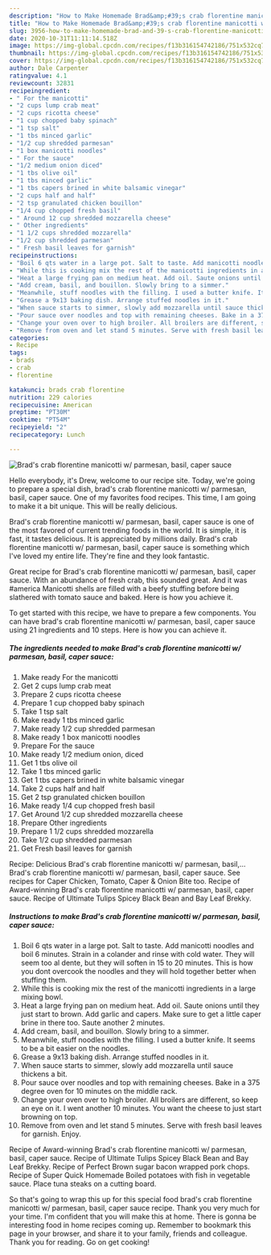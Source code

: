 ```yaml
---
description: "How to Make Homemade Brad&amp;#39;s crab florentine manicotti w/ parmesan, basil, caper sauce"
title: "How to Make Homemade Brad&amp;#39;s crab florentine manicotti w/ parmesan, basil, caper sauce"
slug: 3956-how-to-make-homemade-brad-and-39-s-crab-florentine-manicotti-w-parmesan-basil-caper-sauce
date: 2020-10-31T11:11:14.518Z
image: https://img-global.cpcdn.com/recipes/f13b316154742186/751x532cq70/brads-crab-florentine-manicotti-w-parmesan-basil-caper-sauce-recipe-main-photo.jpg
thumbnail: https://img-global.cpcdn.com/recipes/f13b316154742186/751x532cq70/brads-crab-florentine-manicotti-w-parmesan-basil-caper-sauce-recipe-main-photo.jpg
cover: https://img-global.cpcdn.com/recipes/f13b316154742186/751x532cq70/brads-crab-florentine-manicotti-w-parmesan-basil-caper-sauce-recipe-main-photo.jpg
author: Dale Carpenter
ratingvalue: 4.1
reviewcount: 32831
recipeingredient:
- " For the manicotti"
- "2 cups lump crab meat"
- "2 cups ricotta cheese"
- "1 cup chopped baby spinach"
- "1 tsp salt"
- "1 tbs minced garlic"
- "1/2 cup shredded parmesan"
- "1 box manicotti noodles"
- " For the sauce"
- "1/2 medium onion diced"
- "1 tbs olive oil"
- "1 tbs minced garlic"
- "1 tbs capers brined in white balsamic vinegar"
- "2 cups half and half"
- "2 tsp granulated chicken bouillon"
- "1/4 cup chopped fresh basil"
- " Around 12 cup shredded mozzarella cheese"
- " Other ingredients"
- "1 1/2 cups shredded mozzarella"
- "1/2 cup shredded parmesan"
- " Fresh basil leaves for garnish"
recipeinstructions:
- "Boil 6 qts water in a large pot. Salt to taste. Add manicotti noodles and boil 6 minutes. Strain in a colander and rinse with cold water. They will seem too al dente, but they will soften in 15 to 20 minutes. This is how you dont overcook the noodles and they will hold together better when stuffing them."
- "While this is cooking mix the rest of the manicotti ingredients in a large mixing bowl."
- "Heat a large frying pan on medium heat. Add oil. Saute onions until they just start to brown. Add garlic and capers. Make sure to get a little caper brine in there too. Saute another 2 minutes."
- "Add cream, basil, and bouillon. Slowly bring to a simmer."
- "Meanwhile, stuff noodles with the filling. I used a butter knife. It seems to be a bit easier on the noodles."
- "Grease a 9x13 baking dish. Arrange stuffed noodles in it."
- "When sauce starts to simmer, slowly add mozzarella until sauce thickens a bit."
- "Pour sauce over noodles and top with remaining cheeses. Bake in a 375 degree oven for 10 minutes on the middle rack."
- "Change your oven over to high broiler. All broilers are different, so keep an eye on it. I went another 10 minutes. You want the cheese to just start browning on top."
- "Remove from oven and let stand 5 minutes. Serve with fresh basil leaves for garnish. Enjoy."
categories:
- Recipe
tags:
- brads
- crab
- florentine

katakunci: brads crab florentine 
nutrition: 229 calories
recipecuisine: American
preptime: "PT30M"
cooktime: "PT54M"
recipeyield: "2"
recipecategory: Lunch

---
```



![Brad&#39;s crab florentine manicotti w/ parmesan, basil, caper sauce](https://img-global.cpcdn.com/recipes/f13b316154742186/751x532cq70/brads-crab-florentine-manicotti-w-parmesan-basil-caper-sauce-recipe-main-photo.jpg)

Hello everybody, it's Drew, welcome to our recipe site. Today, we're going to prepare a special dish, brad&#39;s crab florentine manicotti w/ parmesan, basil, caper sauce. One of my favorites food recipes. This time, I am going to make it a bit unique. This will be really delicious.

Brad&#39;s crab florentine manicotti w/ parmesan, basil, caper sauce is one of the most favored of current trending foods in the world. It is simple, it is fast, it tastes delicious. It is appreciated by millions daily. Brad&#39;s crab florentine manicotti w/ parmesan, basil, caper sauce is something which I've loved my entire life. They're fine and they look fantastic.

Great recipe for Brad&#39;s crab florentine manicotti w/ parmesan, basil, caper sauce. With an abundance of fresh crab, this sounded great. And it was #america Manicotti shells are filled with a beefy stuffing before being slathered with tomato sauce and baked. Here is how you achieve it.


To get started with this recipe, we have to prepare a few components. You can have brad&#39;s crab florentine manicotti w/ parmesan, basil, caper sauce using 21 ingredients and 10 steps. Here is how you can achieve it.

<!--inarticleads1-->

##### The ingredients needed to make Brad&#39;s crab florentine manicotti w/ parmesan, basil, caper sauce:

1. Make ready  For the manicotti
1. Get 2 cups lump crab meat
1. Prepare 2 cups ricotta cheese
1. Prepare 1 cup chopped baby spinach
1. Take 1 tsp salt
1. Make ready 1 tbs minced garlic
1. Make ready 1/2 cup shredded parmesan
1. Make ready 1 box manicotti noodles
1. Prepare  For the sauce
1. Make ready 1/2 medium onion, diced
1. Get 1 tbs olive oil
1. Take 1 tbs minced garlic
1. Get 1 tbs capers brined in white balsamic vinegar
1. Take 2 cups half and half
1. Get 2 tsp granulated chicken bouillon
1. Make ready 1/4 cup chopped fresh basil
1. Get  Around 1/2 cup shredded mozzarella cheese
1. Prepare  Other ingredients
1. Prepare 1 1/2 cups shredded mozzarella
1. Take 1/2 cup shredded parmesan
1. Get  Fresh basil leaves for garnish


Recipe: Delicious Brad&#39;s crab florentine manicotti w/ parmesan, basil,… Brad&#39;s crab florentine manicotti w/ parmesan, basil, caper sauce. See recipes for Caper Chicken, Tomato, Caper &amp; Onion Bite too. Recipe of Award-winning Brad&#39;s crab florentine manicotti w/ parmesan, basil, caper sauce. Recipe of Ultimate Tulips Spicey Black Bean and Bay Leaf Brekky. 

<!--inarticleads2-->

##### Instructions to make Brad&#39;s crab florentine manicotti w/ parmesan, basil, caper sauce:

1. Boil 6 qts water in a large pot. Salt to taste. Add manicotti noodles and boil 6 minutes. Strain in a colander and rinse with cold water. They will seem too al dente, but they will soften in 15 to 20 minutes. This is how you dont overcook the noodles and they will hold together better when stuffing them.
1. While this is cooking mix the rest of the manicotti ingredients in a large mixing bowl.
1. Heat a large frying pan on medium heat. Add oil. Saute onions until they just start to brown. Add garlic and capers. Make sure to get a little caper brine in there too. Saute another 2 minutes.
1. Add cream, basil, and bouillon. Slowly bring to a simmer.
1. Meanwhile, stuff noodles with the filling. I used a butter knife. It seems to be a bit easier on the noodles.
1. Grease a 9x13 baking dish. Arrange stuffed noodles in it.
1. When sauce starts to simmer, slowly add mozzarella until sauce thickens a bit.
1. Pour sauce over noodles and top with remaining cheeses. Bake in a 375 degree oven for 10 minutes on the middle rack.
1. Change your oven over to high broiler. All broilers are different, so keep an eye on it. I went another 10 minutes. You want the cheese to just start browning on top.
1. Remove from oven and let stand 5 minutes. Serve with fresh basil leaves for garnish. Enjoy.


Recipe of Award-winning Brad&#39;s crab florentine manicotti w/ parmesan, basil, caper sauce. Recipe of Ultimate Tulips Spicey Black Bean and Bay Leaf Brekky. Recipe of Perfect Brown sugar bacon wrapped pork chops. Recipe of Super Quick Homemade Boiled potatoes with fish in vegetable sauce. Place tuna steaks on a cutting board. 

So that's going to wrap this up for this special food brad&#39;s crab florentine manicotti w/ parmesan, basil, caper sauce recipe. Thank you very much for your time. I'm confident that you will make this at home. There is gonna be interesting food in home recipes coming up. Remember to bookmark this page in your browser, and share it to your family, friends and colleague. Thank you for reading. Go on get cooking!
